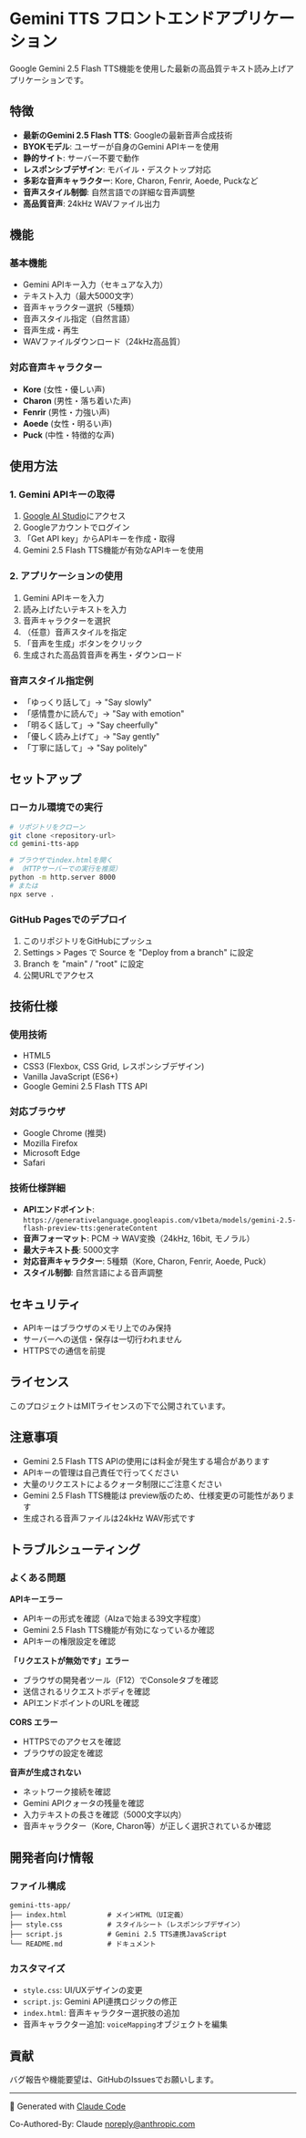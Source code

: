 # Gemini TTS フロントエンドアプリケーション

Google Gemini 2.5 Flash TTS機能を使用した最新の高品質テキスト読み上げアプリケーションです。

## 特徴

- **最新のGemini 2.5 Flash TTS**: Googleの最新音声合成技術
- **BYOKモデル**: ユーザーが自身のGemini APIキーを使用
- **静的サイト**: サーバー不要で動作
- **レスポンシブデザイン**: モバイル・デスクトップ対応
- **多彩な音声キャラクター**: Kore, Charon, Fenrir, Aoede, Puckなど
- **音声スタイル制御**: 自然言語での詳細な音声調整
- **高品質音声**: 24kHz WAVファイル出力

## 機能

### 基本機能
- Gemini APIキー入力（セキュアな入力）
- テキスト入力（最大5000文字）
- 音声キャラクター選択（5種類）
- 音声スタイル指定（自然言語）
- 音声生成・再生
- WAVファイルダウンロード（24kHz高品質）

### 対応音声キャラクター
- **Kore** (女性・優しい声)
- **Charon** (男性・落ち着いた声)
- **Fenrir** (男性・力強い声)
- **Aoede** (女性・明るい声)
- **Puck** (中性・特徴的な声)

## 使用方法

### 1. Gemini APIキーの取得
1. [Google AI Studio](https://aistudio.google.com/)にアクセス
2. Googleアカウントでログイン
3. 「Get API key」からAPIキーを作成・取得
4. Gemini 2.5 Flash TTS機能が有効なAPIキーを使用

### 2. アプリケーションの使用
1. Gemini APIキーを入力
2. 読み上げたいテキストを入力
3. 音声キャラクターを選択
4. （任意）音声スタイルを指定
5. 「音声を生成」ボタンをクリック
6. 生成された高品質音声を再生・ダウンロード

### 音声スタイル指定例
- 「ゆっくり話して」→ "Say slowly"
- 「感情豊かに読んで」→ "Say with emotion"  
- 「明るく話して」→ "Say cheerfully"
- 「優しく読み上げて」→ "Say gently"
- 「丁寧に話して」→ "Say politely"

## セットアップ

### ローカル環境での実行
```bash
# リポジトリをクローン
git clone <repository-url>
cd gemini-tts-app

# ブラウザでindex.htmlを開く
# （HTTPサーバーでの実行を推奨）
python -m http.server 8000
# または
npx serve .
```

### GitHub Pagesでのデプロイ
1. このリポジトリをGitHubにプッシュ
2. Settings > Pages で Source を "Deploy from a branch" に設定
3. Branch を "main" / "root" に設定
4. 公開URLでアクセス

## 技術仕様

### 使用技術
- HTML5
- CSS3 (Flexbox, CSS Grid, レスポンシブデザイン)
- Vanilla JavaScript (ES6+)
- Google Gemini 2.5 Flash TTS API

### 対応ブラウザ
- Google Chrome (推奨)
- Mozilla Firefox
- Microsoft Edge
- Safari

### 技術仕様詳細
- **APIエンドポイント**: `https://generativelanguage.googleapis.com/v1beta/models/gemini-2.5-flash-preview-tts:generateContent`
- **音声フォーマット**: PCM → WAV変換（24kHz, 16bit, モノラル）
- **最大テキスト長**: 5000文字
- **対応音声キャラクター**: 5種類（Kore, Charon, Fenrir, Aoede, Puck）
- **スタイル制御**: 自然言語による音声調整

## セキュリティ

- APIキーはブラウザのメモリ上でのみ保持
- サーバーへの送信・保存は一切行われません
- HTTPSでの通信を前提

## ライセンス

このプロジェクトはMITライセンスの下で公開されています。

## 注意事項

- Gemini 2.5 Flash TTS APIの使用には料金が発生する場合があります
- APIキーの管理は自己責任で行ってください
- 大量のリクエストによるクォータ制限にご注意ください
- Gemini 2.5 Flash TTS機能は preview版のため、仕様変更の可能性があります
- 生成される音声ファイルは24kHz WAV形式です

## トラブルシューティング

### よくある問題

**APIキーエラー**
- APIキーの形式を確認（AIzaで始まる39文字程度）
- Gemini 2.5 Flash TTS機能が有効になっているか確認
- APIキーの権限設定を確認

**「リクエストが無効です」エラー**
- ブラウザの開発者ツール（F12）でConsoleタブを確認
- 送信されるリクエストボディを確認
- APIエンドポイントのURLを確認

**CORS エラー**
- HTTPSでのアクセスを確認
- ブラウザの設定を確認

**音声が生成されない**
- ネットワーク接続を確認
- Gemini APIクォータの残量を確認
- 入力テキストの長さを確認（5000文字以内）
- 音声キャラクター（Kore, Charon等）が正しく選択されているか確認

## 開発者向け情報

### ファイル構成
```
gemini-tts-app/
├── index.html          # メインHTML（UI定義）
├── style.css           # スタイルシート（レスポンシブデザイン）
├── script.js           # Gemini 2.5 TTS連携JavaScript
└── README.md           # ドキュメント
```

### カスタマイズ
- `style.css`: UI/UXデザインの変更
- `script.js`: Gemini API連携ロジックの修正
- `index.html`: 音声キャラクター選択肢の追加
- 音声キャラクター追加: `voiceMapping`オブジェクトを編集

## 貢献

バグ報告や機能要望は、GitHubのIssuesでお願いします。

---

🤖 Generated with [Claude Code](https://claude.ai/code)

Co-Authored-By: Claude <noreply@anthropic.com>